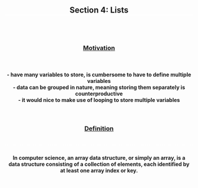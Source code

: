 <div align='center'>
<h2 style='border: solid white 1px;'>Section 4: Lists<h2>

<br>
<h3 style='text-decoration: underline;'>Motivation</h3>
<br>

<h4>
- have many variables to store, is cumbersome to have to define multiple variables
<br>
- data can be grouped in nature, meaning storing them separately is counterproductive
<br>
- it would nice to make use of looping to store multiple variables
</h4>

<br>

<h3 style='text-decoration: underline;'>Definition</h3>

<br>

<div style='border: dashed white 1px; padding: 0.4em;'>
    <h4>In computer science, an array data structure, or simply an array, is a data structure consisting of a collection of elements, each identified by at least one array index or key.</h4>
</div>

<br>

</div>